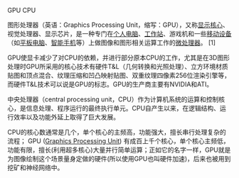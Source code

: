 GPU CPU



图形处理器（英语：Graphics Processing Unit，缩写：GPU），又称[显示核心](https://baike.baidu.com/item/显示核心/2784435)、视觉处理器、显示芯片，是一种专门在[个人电脑](https://baike.baidu.com/item/个人电脑/3688503)、[工作站](https://baike.baidu.com/item/工作站/217955)、游戏机和一些[移动设备](https://baike.baidu.com/item/移动设备/9157757)（如[平板电脑](https://baike.baidu.com/item/平板电脑/1348389)、[智能手机](https://baike.baidu.com/item/智能手机/94396)等）上做图像和图形相关运算工作的[微处理器](https://baike.baidu.com/item/微处理器/104320)。 [1] 

GPU使显卡减少了对CPU的依赖，并进行部分原本CPU的工作，尤其是在3D图形处理时GPU所采用的核心技术有硬件T&L（几何转换和光照处理）、立方环境材质贴图和顶点混合、纹理压缩和凹凸映射贴图、双重纹理四像素256位渲染引擎等，而硬件T&L技术可以说是GPU的标志。GPU的生产商主要有NVIDIA和ATI。





中央处理器（central processing unit，CPU）作为计算机系统的运算和控制核心，是信息处理、程序运行的最终执行单元。CPU自产生以来，在逻辑结构、运行效率以及功能外延上取得了巨大发展。





CPU的核心数通常是几个，单个核心的主频高，功能强大，擅长串行处理复杂的流程；
GPU ([Graphics Processing Unit](https://en.wikipedia.org/wiki/Graphics_processing_unit)) 有成百上千个核心，单个核心主频低，功能有限，擅长(利用超多核心)大量并行简单运算；正如它的名字一样，GPU就是为图像绘制这个场景量身定做的硬件(所以使用GPU也叫硬件加速)，后来也被用到挖矿和神经网络中。





